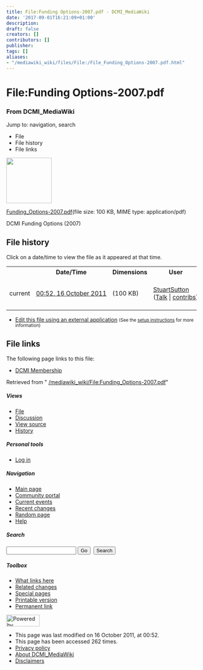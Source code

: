 ```yaml
---
title: File:Funding Options-2007.pdf - DCMI_MediaWiki
date: '2017-09-01T16:21:09+01:00'
description: 
draft: false
creators: []
contributors: []
publisher: 
tags: []
aliases:
- "/mediawiki_wiki/files/File:/File_Funding_Options-2007.pdf.html"
---
```


<a id="top"></a>
# File:Funding Options-2007.pdf

### From DCMI\_MediaWiki

Jump to: navigation, search
<!-- start content -->
- File
- File history
- File links

 [<img alt="" src="/skins/common/images/icons/fileicon-pdf.png" width="120" height="120">](/mediawiki_wiki/files/Funding_Options-2007.pdf)

[Funding\_Options-2007.pdf](/mediawiki_wiki/files/Funding_Options-2007.pdf)‎(file size: 100 KB, MIME type: application/pdf)

DCMI Funding Options (2007)

<!-- 
NewPP limit report
Preprocessor node count: 1/1000000
Post-expand include size: 0/2097152 bytes
Template argument size: 0/2097152 bytes
Expensive parser function count: 0/100
-->
## File history

Click on a date/time to view the file as it appeared at that time.

<table class="wikitable filehistory">
  <tr>
    <td></td>
    <th>Date/Time</th>
    <th>Dimensions</th>
    <th>User</th>
    <th>Comment</th>
  </tr>
  <tr>
    <td>current</td>
    <td class="filehistory-selected" style="white-space: nowrap;"><a href="/mediawiki_wiki/files/Funding_Options-2007.pdf">00:52, 16 October 2011</a></td>
    <td> <span style="white-space: nowrap;">(100 KB)</span>
    </td>
    <td>
      <a href="/index.php?title=User:StuartSutton&amp;action=edit&amp;redlink=1" class="new mw-userlink" title="User:StuartSutton (page does not exist)">StuartSutton</a> <span style="white-space: nowrap;"> <span class="mw-usertoollinks">(<a href="/index.php?title=User_talk:StuartSutton&amp;action=edit&amp;redlink=1" class="new" title="User talk:StuartSutton (page does not exist)">Talk</a> | <a href="/index.php/Special:Contributions/StuartSutton" title="Special:Contributions/StuartSutton">contribs</a>)</span></span>
    </td>
    <td> <span class="comment">(DCMI Funding Options (2007))</span>
    </td>
  </tr>
</table>

  

- [Edit this file using an external application](/index.php?title=File:Funding_Options-2007.pdf&action=edit&externaledit=true&mode=file "File:Funding Options-2007.pdf") <small>(See the <a href="http://www.mediawiki.org/wiki/Manual:External_editors" class="external text" rel="nofollow">setup instructions</a> for more information)</small>

## File links

The following page links to this file:

- [DCMI Membership](/index.php/DCMI_Membership "DCMI Membership")

Retrieved from " [/mediawiki_wiki/File:Funding\_Options-2007.pdf](/mediawiki_wiki/files/File:/File:Funding_Options-2007.pdf.html)"

<!-- end content -->

##### Views

- [File](/mediawiki_wiki/files/File:/File:Funding_Options-2007.pdf.html)
- [Discussion](/index.php?title=File_talk:Funding_Options-2007.pdf&action=edit&redlink=1 "Discussion about the content page [t]")
- [View source](/index.php?title=File:Funding_Options-2007.pdf&action=edit "This page is protected.
You can view its source [e]")
- [History](/index.php?title=File:Funding_Options-2007.pdf&action=history "Past revisions of this page [h]")

##### Personal tools

- [Log in](/index.php?title=Special:UserLogin&returnto=File:Funding_Options-2007.pdf "You are encouraged to log in; however, it is not mandatory [o]")

<script type="text/javascript"> if (window.isMSIE55) fixalpha(); </script>

##### Navigation

- [Main page](/index.php/Main_Page "Visit the main page [z]")
- [Community portal](/index.php/DCMI_MediaWiki:Community_portal "About the project, what you can do, where to find things")
- [Current events](/index.php/DCMI_MediaWiki:Current_events "Find background information on current events")
- [Recent changes](/index.php/Special:RecentChanges "The list of recent changes in the wiki [r]")
- [Random page](/index.php/Special:Random "Load a random page [x]")
- [Help](/index.php/Help:Contents "The place to find out")

##### <label for="searchInput">Search</label>

<form action="/index.php" id="searchform">
				<input type="hidden" name="title" value="Special:Search">
				<input id="searchInput" title="Search DCMI_MediaWiki" accesskey="f" type="search" name="search">
				<input type="submit" name="go" class="searchButton" id="searchGoButton" value="Go" title="Go to a page with this exact name if exists"> 
				<input type="submit" name="fulltext" class="searchButton" id="mw-searchButton" value="Search" title="Search the pages for this text">
			</form>

##### Toolbox

- [What links here](/index.php/Special:WhatLinksHere/File:Funding_Options-2007.pdf "List of all wiki pages that link here [j]")
- [Related changes](/index.php/Special:RecentChangesLinked/File:Funding_Options-2007.pdf "Recent changes in pages linked from this page [k]")
- [Special pages](/index.php/Special:SpecialPages "List of all special pages [q]")
- [Printable version](/index.php?title=File:Funding_Options-2007.pdf&printable=yes "Printable version of this page [p]")
- [Permanent link](/index.php?title=File:Funding_Options-2007.pdf&oldid=1312 "Permanent link to this revision of the page")

<!-- end of the left (by default at least) column -->

 [<img src="/skins/common/images/poweredby_mediawiki_88x31.png" height="31" width="88" alt="Powered by MediaWiki">](http://www.mediawiki.org/)

- This page was last modified on 16 October 2011, at 00:52.
- This page has been accessed 262 times.
- [Privacy policy](/index.php/DCMI_MediaWiki:Privacy_policy "DCMI MediaWiki:Privacy policy")
- [About DCMI\_MediaWiki](/index.php/DCMI_MediaWiki:About "DCMI MediaWiki:About")
- [Disclaimers](/index.php/DCMI_MediaWiki:General_disclaimer "DCMI MediaWiki:General disclaimer")

<script>if (window.runOnloadHook) runOnloadHook();</script><!-- Served in 0.546 secs. -->

